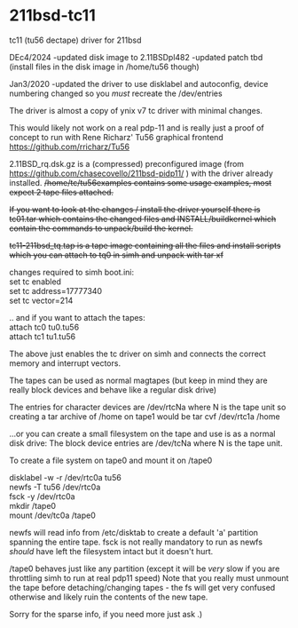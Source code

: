 # 211bsd-tc11
tc11 (tu56 dectape) driver for 211bsd

DEc4/2024
-updated disk image to 2.11BSDpl482
-updated patch tbd (install files in the disk image in /home/tu56 though) 

Jan3/2020
-updated the driver to use disklabel and autoconfig, device numbering changed so you *must* recreate the /dev/entries


The driver is almost a copy of ynix v7 tc driver with minimal changes.

This would likely not work on a real pdp-11 and is really just a proof of concept to run with 
Rene Richarz' Tu56 graphical frontend https://github.com/rricharz/Tu56

2.11BSD_rq.dsk.gz is a (compressed) preconfigured image  (from https://github.com/chasecovello/211bsd-pidp11/ ) 
with the driver already installed.
~~/home/tc/tu56examples contains some usage examples, most expect 2 tape files attached.~~

~~If you want to look at the changes / install the driver yourself there is tc01.tar which contains the changed files
and INSTALL/buildkernel which contain the commands to unpack/build the kernel.~~

~~tc11-211bsd_tq.tap is a tape image containing all the files and install scripts which you can 
attach to tq0 in simh and unpack with tar xf~~

changes required to simh boot.ini:  
set tc enabled  
set tc address=17777340  
set tc vector=214  

.. and if you want to attach the tapes:  
attach  tc0 tu0.tu56  
attach  tc1 tu1.tu56  

The above just enables the tc driver on simh and connects the correct memory and interrupt vectors.

The tapes can be used as normal magtapes (but keep in mind they are really block devices and behave like a 
regular disk drive)

The  entries for character devices are /dev/rtcNa where N is the tape unit so creating a tar archive of /home on tape1 would be
tar cvf /dev/rtc1a /home

...or you can create a small filesystem on the tape and use is as a normal disk drive:
The block device entries are /dev/tcNa where N is the tape unit.

To create a file system on tape0 and mount it on /tape0

disklabel -w -r /dev/rtc0a tu56  
newfs -T tu56 /dev/rtc0a  
fsck -y /dev/rtc0a  
mkdir /tape0  
mount /dev/tc0a /tape0  

newfs will read info from /etc/disktab to create a default 'a' partition spanning the entire tape.
fsck is not really mandatory to run as newfs *should* have left the filesystem intact but it doesn't hurt.

/tape0 behaves just like any partition (except it will be *very* slow if you are throttling simh to run at real pdp11 speed)
Note that you really must unmount the tape before detaching/changing tapes - the fs will get very confused otherwise 
and likely ruin the contents of the new tape.



Sorry for the sparse info, if you need more just ask .) 
